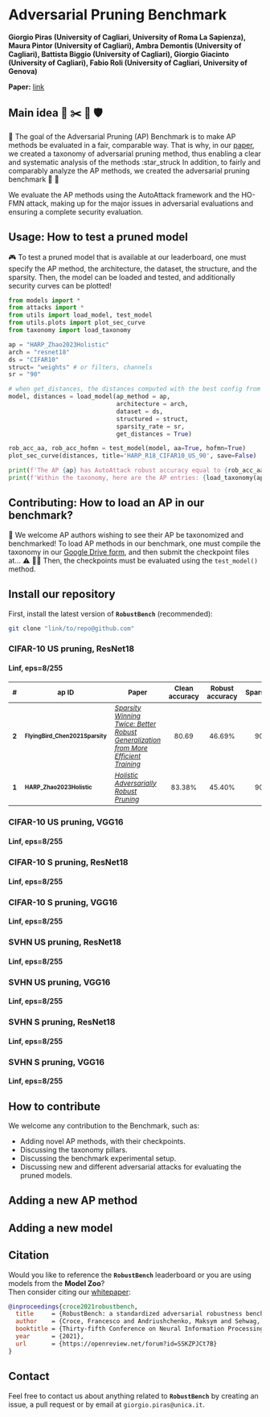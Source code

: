 # Adversarial Pruning Benchmark

**Giorgio Piras (University of Cagliari, University of Roma La Sapienza), Maura Pintor (University of Cagliari), Ambra Demontis (University of Cagliari), Battista Biggio (University of Cagliari), Giorgio Giacinto (University of Cagliari), Fabio Roli (University of Cagliari, University of Genova)**

**Paper:** [link](link)

## Main idea :grapes: :scissors: :bookmark: :shield:
:monocle_face: The goal of the Adversarial Pruning (AP) Benchmark is to make AP methods be evaluated in a fair, comparable way.
That is why, in our [paper](paper), we created a taxonomy of adversarial pruning method, thus enabling a clear and systematic analysis of the methods :star_struck
In addition, to fairly and comparably analyze the AP methods, we created the adversarial pruning benchmark :hammer: :grapes:

We evaluate the AP methods using the AutoAttack framework and the HO-FMN attack, making up for the major issues in adversarial evaluations and ensuring a complete security evaluation.

## Usage: How to test a pruned model
:video_game: To test a pruned model that is available at our leaderboard, one must specify the AP method, the architecture, the dataset, the structure, and the sparsity.
Then, the model can be loaded and tested, and additionally security curves can be plotted! 

```python
from models import *
from attacks import * 
from utils import load_model, test_model
from utils.plots import plot_sec_curve
from taxonomy import load_taxonomy

ap = "HARP_Zhao2023Holistic"
arch = "resnet18" 
ds = "CIFAR10" 
struct= "weights" # or filters, channels
sr = "90"

# when get_distances, the distances computed with the best config from HO-FMN is returned in addition to the model
model, distances = load_model(ap_method = ap, 
                              architecture = arch, 
                              dataset = ds, 
                              structured = struct, 
                              sparsity_rate = sr, 
                              get_distances = True) 

rob_acc_aa, rob_acc_hofmn = test_model(model, aa=True, hofmn=True) 
plot_sec_curve(distances, title='HARP_R18_CIFAR10_US_90', save=False)

print(f'The AP {ap} has AutoAttack robust accuracy equal to {rob_acc_aa}') 
print(f'Within the taxonomy, here are the AP entries: {load_taxonomy(ap)}') 

```

## Contributing: How to load an AP in our benchmark? 
:hugs: We welcome AP authors wishing to see their AP be taxonomized and benchmarked! 
To load AP methods in our benchmark, one must compile the taxonomy in our [Google Drive form](), and then submit the checkpoint files at... :warning: :construction_worker_man:
Then, the checkpoints must be evaluated using the `test_model()` method. 


## Install our repository

First, install the latest version of **`RobustBench`** (recommended):

```bash
git clone "link/to/repo@github.com"
```


### CIFAR-10 US pruning, ResNet18

#### Linf, eps=8/255
| <sub>#</sub> | <sub>ap ID</sub>                                      | <sub>Paper</sub>                                                                                              | <sub>Clean accuracy</sub> | <sub>Robust accuracy</sub> | <sub>Sparsity</sub> |   <sub>Venue</sub>   |
|:---:|-------------------------------------------------------|---------------------------------------------------------------------------------------------------------------|:-------------------------:|:--------------------------:|:-------------------:|:--------------------:|
| <sub>**2**</sub> | <sub><sup>**FlyingBird_Chen2021Sparsity**</sup></sub> | <sub>*[Sparsity Winning Twice: Better Robust Generalization from More Efficient Training](https://openreview.net/pdf?id=SYuJXrXq8tw)*</sub> |     <sub>80.69</sub>      |     <sub>46.69%</sub>      |    <sub>90</sub>    | <sub>ICLR 2022</sub> |
| <sub>**1**</sub> | <sub><sup>**HARP_Zhao2023Holistic**</sup></sub>       | <sub>*[Holistic Adversarially Robust Pruning](https://intellisec.de/pubs/2023-iclr.pdf)*</sub>                        |     <sub>83.38%</sub>     |     <sub>45.40%</sub>      |    <sub>90</sub>    | <sub>ICLR 2023</sub> |

### CIFAR-10 US pruning, VGG16
#### Linf, eps=8/255

### CIFAR-10 S pruning, ResNet18
#### Linf, eps=8/255

### CIFAR-10 S pruning, VGG16
#### Linf, eps=8/255

### SVHN US pruning, ResNet18
#### Linf, eps=8/255

### SVHN US pruning, VGG16
#### Linf, eps=8/255

### SVHN S pruning, ResNet18
#### Linf, eps=8/255

### SVHN S pruning, VGG16
#### Linf, eps=8/255

## How to contribute
We welcome any contribution to the Benchmark, such as:

- Adding novel AP methods, with their checkpoints.
- Discussing the taxonomy pillars. 
- Discussing the benchmark experimental setup. 
- Discussing new and different adversarial attacks for evaluating the pruned models.


## Adding a new AP method

## Adding a new model

## Citation

Would you like to reference the **`RobustBench`** leaderboard or you are using models from the **Model Zoo**? \
Then consider citing our [whitepaper](https://arxiv.org/abs/2010.09670):

```bibtex
@inproceedings{croce2021robustbench,
  title     = {RobustBench: a standardized adversarial robustness benchmark},
  author    = {Croce, Francesco and Andriushchenko, Maksym and Sehwag, Vikash and Debenedetti, Edoardo and Flammarion, Nicolas and Chiang, Mung and Mittal, Prateek and Matthias Hein},
  booktitle = {Thirty-fifth Conference on Neural Information Processing Systems Datasets and Benchmarks Track},
  year      = {2021},
  url       = {https://openreview.net/forum?id=SSKZPJCt7B}
}
```

## Contact
Feel free to contact us about anything related to **`RobustBench`** by creating an issue, a pull request or
by email at `giorgio.piras@unica.it`.